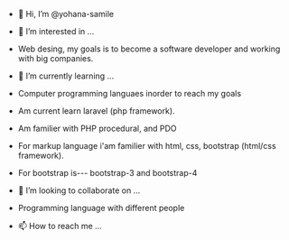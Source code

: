 - 👋 Hi, I’m @yohana-samile
- 👀 I’m interested in ...
-  Web desing, my goals is to become a software developer and working with big companies.
- 🌱 I’m currently learning ...
- Computer programming languaes inorder to reach my goals
- Am current learn laravel (php framework).
- Am familier with PHP procedural, and PDO

- For markup language i'am familier with html, css, bootstrap (html/css framework).
- For bootstrap is--- bootstrap-3 and bootstrap-4
- 💞️ I’m looking to collaborate on ...
- Programming language with different people
- 📫 How to reach me ...
